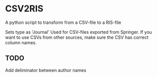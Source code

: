 # CSV2RIS
A python script to transform from a CSV-file to a RIS-file

Sets type as 'Journal'
Used for CSV-files exported from Springer. If you want to use CSVs from other sources, make sure the CSV has correct column names.

## TODO
Add deliminator between author names
